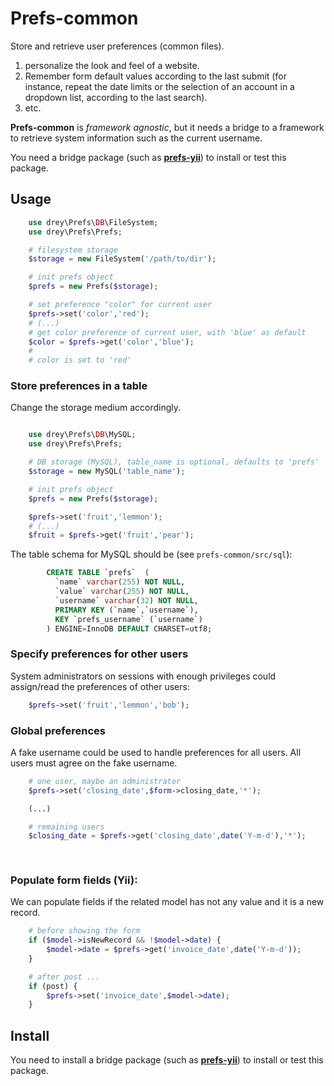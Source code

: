 # Prefs-common

Store and retrieve user preferences (common files).

1. personalize the look and
feel of a website. 
2. Remember form default values according
to the last submit (for instance, repeat the date limits
or the selection of an account in a dropdown 
list, according to the last search).
3. etc.

**Prefs-common** is *framework agnostic*, but it needs a bridge to
a framework to retrieve system information such as the current
username.

You need a bridge package 
(such as **[prefs-yii](https://github.com/dreylago/prefs-yii)**) to 
install or test this package.  


## Usage


```php
    use drey\Prefs\DB\FileSystem;
    use drey\Prefs\Prefs;

    # filesystem storage
    $storage = new FileSystem('/path/to/dir');

    # init prefs object
    $prefs = new Prefs($storage);

    # set preference "color" for current user
    $prefs->set('color','red');
    # (...)
    # get color preference of current user, with 'blue' as default
    $color = $prefs->get('color','blue');
    #
    # color is set to 'red'
```

### Store preferences in a table

Change the storage medium accordingly.

```php

    use drey\Prefs\DB\MySQL;
    use drey\Prefs\Prefs;

    # DB storage (MySQL), table_name is optional, defaults to 'prefs'
    $storage = new MySQL('table_name');

    # init prefs object
    $prefs = new Prefs($storage);

    $prefs->set('fruit','lemmon');
    # (...)
    $fruit = $prefs->get('fruit','pear');
```

The table schema for MySQL should be (see `prefs-common/src/sql`):

```sql
        CREATE TABLE `prefs`  (
          `name` varchar(255) NOT NULL,
          `value` varchar(255) NOT NULL,
          `username` varchar(32) NOT NULL,
          PRIMARY KEY (`name`,`username`),
          KEY `prefs_username` (`username`)
        ) ENGINE=InnoDB DEFAULT CHARSET=utf8;
```

### Specify preferences for other users

System administrators on sessions with enough privileges 
could assign/read the preferences of other users:

```php
    $prefs->set('fruit','lemmon','bob');
```

### Global preferences

A fake username could be used to handle preferences for all users. All
users must agree on the fake username.

```php
    # one user, maybe an administrator
    $prefs->set('closing_date',$form->closing_date,'*');

    (...)

    # remaining users
    $closing_date = $prefs->get('closing_date',date('Y-m-d'),'*');
   
 
```

### Populate form fields (Yii):

We can populate fields if the related model has not any value and
it is a new record.

```php
    # before showing the form
    if ($model->isNewRecord && !$model->date) {
        $model->date = $prefs->get('invoice_date',date('Y-m-d'));
    }

    # after post ...
    if (post) {
        $prefs->set('invoice_date',$model->date);
    }
```


## Install

You need to install a bridge package 
(such as **[prefs-yii](https://github.com/dreylago/prefs-yii)**) to 
install or test this package.  


